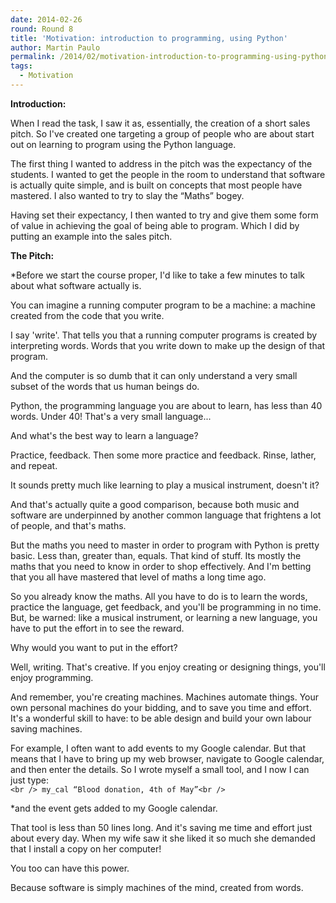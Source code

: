 ```yaml
---
date: 2014-02-26
round: Round 8
title: 'Motivation: introduction to programming, using Python'
author: Martin Paulo
permalink: /2014/02/motivation-introduction-to-programming-using-python/
tags:
  - Motivation
---
```

**Introduction:**

When I read the task, I saw it as, essentially, the creation of a short sales pitch. So I've created one targeting a group of people who are about start out on learning to program using the Python language.

The first thing I wanted to address in the pitch was the expectancy of the students. I wanted to get the people in the room to understand that software is actually quite simple, and is built on concepts that most people have mastered. I also wanted to try to slay the “Maths” bogey.

Having set their expectancy, I then wanted to try and give them some form of value in achieving the goal of being able to program. Which I did by putting an example into the sales pitch.

**The Pitch:**

*Before we start the course proper, I'd like to take a few minutes to talk about what software actually is.</p> 
You can imagine a running computer program to be a machine: a machine created from the code that you write. 

I say 'write'. That tells you that a running computer programs is created by interpreting words. Words that you write down to make up the design of that program.

And the computer is so dumb that it can only understand a very small subset of the words that us human beings do.

Python, the programming language you are about to learn, has less than 40 words. Under 40! That's a very small language...

And what's the best way to learn a language?

Practice, feedback. Then some more practice and feedback. Rinse, lather, and repeat.

It sounds pretty much like learning to play a musical instrument, doesn't it?

And that's actually quite a good comparison, because both music and software are underpinned by another common language that frightens a lot of people, and that's maths.

But the maths you need to master in order to program with Python is pretty basic. Less than, greater than, equals. That kind of stuff. Its mostly the maths that you need to know in order to shop effectively. And I'm betting that you all have mastered that level of maths a long time ago.

So you already know the maths. All you have to do is to learn the words, practice the language, get feedback, and you'll be programming in no time. But, be warned: like a musical instrument, or learning a new language, you have to put the effort in to see the reward. 

Why would you want to put in the effort? 

Well, writing. That's creative. If you enjoy creating or designing things, you'll enjoy programming.

And remember, you're creating machines. Machines automate things. Your own personal machines do your bidding, and to save you time and effort. It's a wonderful skill to have: to be able design and build your own labour saving machines.

For example, I often want to add events to my Google calendar. But that means that I have to bring up my web browser, navigate to Google calendar, and then enter the details. So I wrote myself a small tool, and I now I can just type:</em>  
`<br />
my_cal “Blood donation, 4th of May”<br />
`

*and the event gets added to my Google calendar.</p> 
That tool is less than 50 lines long. And it's saving me time and effort just about every day. When my wife saw it she liked it so much she demanded that I install a copy on her computer!

You too can have this power.

Because software is simply machines of the mind, created from words.</em>
